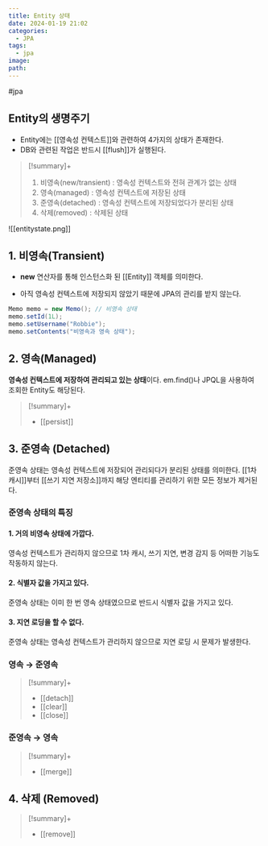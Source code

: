 ```yaml
---
title: Entity 상태
date: 2024-01-19 21:02
categories:
  - JPA
tags:
  - jpa
image: 
path:
---
```

#jpa 

## Entity의 생명주기
+ Entity에는 [[영속성 컨텍스트]]와 관련하여 4가지의 상태가 존재한다.
+ DB와 관련된 작업은 반드시 [[flush]]가 실행된다.

> [!summary]+ 
> 1. 비영속(new/transient) : 영속성 컨텍스트와 전혀 관계가 없는 상태
> 2. 영속(managed) : 영속성 컨텍스트에 저장된 상태
> 3. 준영속(detached) : 영속성 컨텍스트에 저장되었다가 분리된 상태
> 4. 삭제(removed) : 삭제된 상태

![[entitystate.png]]

## 1. 비영속(Transient)
+ **new** 연산자를 통해 인스턴스화 된 [[Entity]] 객체를 의미한다.
- 아직 영속성 컨텍스트에 저장되지 않았기 때문에 JPA의 관리를 받지 않는다.

```java
Memo memo = new Memo(); // 비영속 상태
memo.setId(1L);
memo.setUsername("Robbie");
memo.setContents("비영속과 영속 상태");
```

## 2. 영속(Managed)
**영속성 컨텍스트에 저장하여 관리되고 있는 상태**이다. em.find()나 JPQL을 사용하여 조회한 Entity도 해당된다.

> [!summary]+ 
> + [[persist]]

## 3. 준영속 (Detached)
준영속 상태는 영속성 컨텍스트에 저장되어 관리되다가 분리된 상태를 의미한다. [[1차 캐시]]부터 [[쓰기 지연 저장소]]까지 해당 엔티티를 관리하기 위한 모든 정보가 제거된다.

### 준영속 상태의 특징
#### 1. 거의 비영속 상태에 가깝다.
영속성 컨텍스트가 관리하지 않으므로 1차 캐시, 쓰기 지연, 변경 감지 등 어떠한 기능도 작동하지 않는다.

#### 2. 식별자 값을 가지고 있다.
준영속 상태는 이미 한 번 영속 상태였으므로 반드시 식별자 값을 가지고 있다.

#### 3. 지연 로딩을 할 수 없다.
준영속 상태는 영속성 컨텍스트가 관리하지 않으므로 지연 로딩 시 문제가 발생한다.

### 영속 → 준영속

> [!summary]+ 
> + [[detach]]
> + [[clear]]
> + [[close]]

### 준영속 → 영속

> [!summary]+ 
> + [[merge]]

## 4. 삭제 (Removed)

> [!summary]+ 
> + [[remove]]
